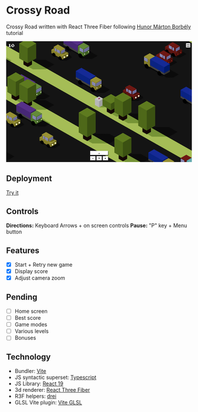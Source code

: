 # Crossy Road

Crossy Road written with React Three Fiber following [Hunor Márton Borbély](https://javascriptgametutorials.com/tutorials/react-three-fiber/crossy-road) tutorial

<img src="/public/capture.png" alt="Crossy Road screen capture" >

## Deployment

[Try it](https://mathieu-superpose.github.io/crossy-road/)

## Controls

**Directions:** Keyboard Arrows + on screen controls
**Pause:** "P" key + Menu button

## Features

- [x] Start + Retry new game
- [x] Display score
- [x] Adjust camera zoom

## Pending

- [ ] Home screen
- [ ] Best score
- [ ] Game modes
- [ ] Various levels
- [ ] Bonuses

## Technology

- Bundler: [Vite](https://vite.dev/)
- JS syntactic superset: [Typescript](https://www.typescriptlang.org/)
- JS Library: [React 19](https://react.dev/)
- 3d renderer: [React Three Fiber](https://r3f.docs.pmnd.rs/)
- R3F helpers: [drei](https://github.com/pmndrs/drei)
- GLSL Vite plugin: [Vite GLSL](https://www.npmjs.com/package/vite-plugin-glsl)
